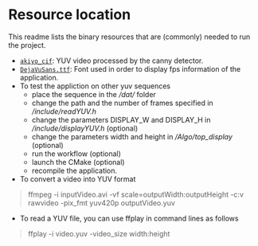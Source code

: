 # Resource location
This readme lists the binary resources that are (commonly) needed to run the project.

* [`akiyo_cif`](http://preesm.sourceforge.net/downloads/akiyo_cif.7z): YUV video processed by the canny detector.
* [`DejaVuSans.ttf`](http://preesm.sourceforge.net/downloads/DejaVuSans.ttf): Font used in order to display fps information of the application.
* To test the appliction on other yuv sequences
	* place the sequence in the */dat/* folder
	* change the path and the number of frames specified in */include/readYUV.h*
	* change the parameters DISPLAY_W and DISPLAY_H in */include/displayYUV.h* (optional)
	* change the parameters width and height in */Algo/top_display* (optional)
	* run the workflow (optional)
	* launch the CMake (optional)
	* recompile the application.
* To convert a video into YUV format
> ffmpeg -i inputVideo.avi -vf scale=outputWidth:outputHeight -c:v rawvideo -pix_fmt yuv420p outputVideo.yuv
* To read a YUV file, you can use ffplay in command lines as follows
> ffplay -i video.yuv -video_size width:height

